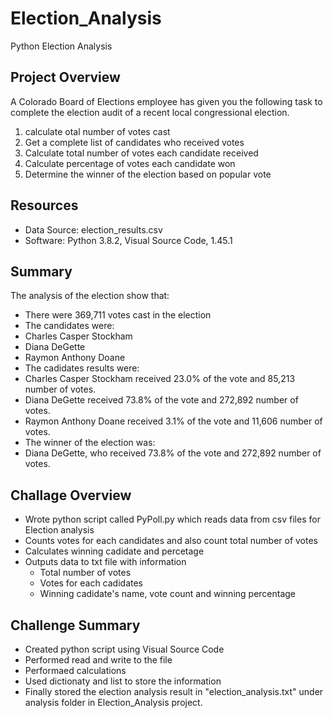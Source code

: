# Election_Analysis
Python Election Analysis

## Project Overview
A Colorado Board of Elections employee has given you the following task to complete the election audit of a recent local congressional election.

 1. calculate otal number of votes cast
 2. Get a complete list of candidates who received votes
 3. Calculate total number of votes each candidate received
 4. Calculate percentage of votes each candidate won
 5. Determine the winner of the election based on popular vote
 
## Resources
* Data Source: election_results.csv
* Software: Python 3.8.2, Visual Source Code, 1.45.1

## Summary
The analysis of the election show that:
* There were 369,711 votes cast in the election
* The candidates were:
 * Charles Casper Stockham
 * Diana DeGette
 * Raymon Anthony Doane
* The cadidates results were:
 * Charles Casper Stockham received 23.0% of the vote and 85,213 number of votes.
 * Diana DeGette received 73.8% of the vote and 272,892 number of votes.
 * Raymon Anthony Doane received 3.1% of the vote and 11,606 number of votes.
* The winner of the election was:
 * Diana DeGette, who received 73.8% of the vote and 272,892 number of votes.

## Challage Overview
* Wrote python script called PyPoll.py which reads data from csv files for Election analysis
* Counts votes for each candidates and also count total number of votes
* Calculates winning cadidate and percetage
* Outputs data to txt file with information
  * Total number of votes
  * Votes for each cadidates
  * Winning cadidate's name, vote count and winning percentage  

## Challenge Summary
* Created python script using Visual Source Code
* Performed read and write to the file
* Performaed calculations
* Used dictionaty and list to store the information
* Finally stored the election analysis result in "election_analysis.txt" under analysis folder in Election_Analysis project.
